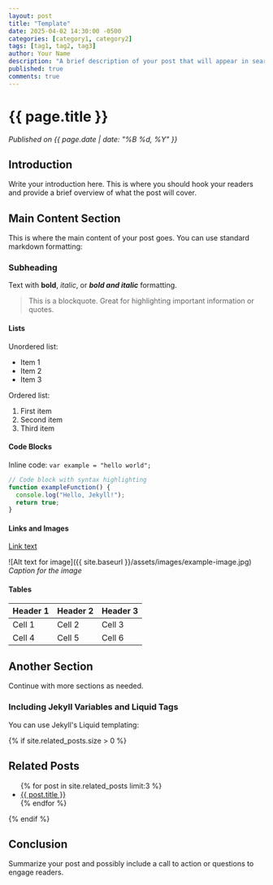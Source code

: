 ```yaml
---
layout: post
title: "Template"
date: 2025-04-02 14:30:00 -0500
categories: [category1, category2]
tags: [tag1, tag2, tag3]
author: Your Name
description: "A brief description of your post that will appear in search engines and social media shares."
published: true
comments: true
---
```


# {{ page.title }}

*Published on {{ page.date | date: "%B %d, %Y" }}*

## Introduction

Write your introduction here. This is where you should hook your readers and provide a brief overview of what the post will cover.

## Main Content Section

This is where the main content of your post goes. You can use standard markdown formatting:

### Subheading

Text with **bold**, *italic*, or ***bold and italic*** formatting.

> This is a blockquote. Great for highlighting important information or quotes.

#### Lists

Unordered list:
- Item 1
- Item 2
- Item 3

Ordered list:
1. First item
2. Second item
3. Third item

#### Code Blocks

Inline code: `var example = "hello world";`

```javascript
// Code block with syntax highlighting
function exampleFunction() {
  console.log("Hello, Jekyll!");
  return true;
}
```

#### Links and Images

[Link text](https://example.com)

![Alt text for image]({{ site.baseurl }}/assets/images/example-image.jpg)
*Caption for the image*

#### Tables

| Header 1 | Header 2 | Header 3 |
|----------|----------|----------|
| Cell 1   | Cell 2   | Cell 3   |
| Cell 4   | Cell 5   | Cell 6   |

## Another Section

Continue with more sections as needed.

### Including Jekyll Variables and Liquid Tags

You can use Jekyll's Liquid templating:

{% if site.related_posts.size > 0 %}
<h2>Related Posts</h2>
<ul>
  {% for post in site.related_posts limit:3 %}
  <li><a href="{{ post.url }}">{{ post.title }}</a></li>
  {% endfor %}
</ul>
{% endif %}

## Conclusion

Summarize your post and possibly include a call to action or questions to engage readers.
